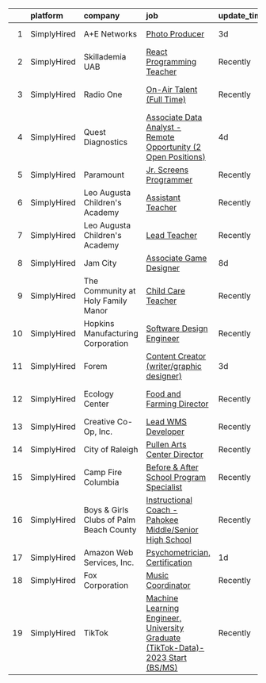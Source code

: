 

|    | platform    | company                                 | job                                                                                                                                                                                               | update_time   | location                      |
|---:|:------------|:----------------------------------------|:--------------------------------------------------------------------------------------------------------------------------------------------------------------------------------------------------|:--------------|:------------------------------|
|  1 | SimplyHired | A+E Networks                            | [Photo Producer](https://www.simplyhired.com/job/s7OgG5-8DOPGtSdkh639uKVAnv-L6Wjmg8ECVUiCC6XY77yxuof_yw?q=creative+programming)                                                                   | 3d            | United States                 |
|  2 | SimplyHired | Skillademia UAB                         | [React Programming Teacher](https://www.simplyhired.com/job/agBSJ5rKiv-kixfY3OVLMgIyPDxXxwjULooG1Dl-mntVcDxnweBN5g?q=creative+programming)                                                        | Recently      | Remote                        |
|  3 | SimplyHired | Radio One                               | [On-Air Talent (Full Time)](https://www.simplyhired.com/job/mzJSrq7OMVIuYumypT22oynuTkYTOA9IVUaXA0vqtTEKaoOI6E33dQ?q=creative+programming)                                                        | Recently      | Raleigh, NC +3 locations      |
|  4 | SimplyHired | Quest Diagnostics                       | [Associate Data Analyst - Remote Opportunity (2 Open Positions)](https://www.simplyhired.com/job/TRBnFVHtsRRsODs61TzQU324V2SjqAnN5RSdA5u4o6COWQEkHA6aNA?q=creative+programming)                   | 4d            | Birmingham, AL                |
|  5 | SimplyHired | Paramount                               | [Jr. Screens Programmer](https://www.simplyhired.com/job/HjPy9e_4SV9COI9qiNUfb6VfEug3h_IpUlAKTtCk0u4l5ENB_0T17g?q=creative+programming)                                                           | Recently      | Remote                        |
|  6 | SimplyHired | Leo Augusta Children's Academy          | [Assistant Teacher](https://www.simplyhired.com/job/tdJQEmcFZppZD6_MbbxUDHu69xuye7V2dKaAOmw11j8KTsN-ZJQbRA?q=creative+programming)                                                                | Recently      | Blooming Prairie, MN          |
|  7 | SimplyHired | Leo Augusta Children's Academy          | [Lead Teacher](https://www.simplyhired.com/job/qrWsh98N2DcrNxufHHRcHfT6LRj9MdV4F2biisEvdrBk3rpMRGb0jg?q=creative+programming)                                                                     | Recently      | Blooming Prairie, MN          |
|  8 | SimplyHired | Jam City                                | [Associate Game Designer](https://www.simplyhired.com/job/iarp7AtkrHM9tFCpyC6FHTS1Zx7qFMixGIymbOj1qkrx6RPMpeDZow?q=creative+programming)                                                          | 8d            | California                    |
|  9 | SimplyHired | The Community at Holy Family Manor      | [Child Care Teacher](https://www.simplyhired.com/job/AOKgnwsnUKzxzUfYVXB8mgrc3aVcac8tBsHuHQiPz2q84Jdsf_IX_Q?q=creative+programming)                                                               | Recently      | Pittsburgh, PA                |
| 10 | SimplyHired | Hopkins Manufacturing Corporation       | [Software Design Engineer](https://www.simplyhired.com/job/qY8slYaw9wD2ocnPC4HaJoxOS535kfd1g9te5vVup0OD4IWDFxIROg?q=creative+programming)                                                         | Recently      | Emporia, KS                   |
| 11 | SimplyHired | Forem                                   | [Content Creator (writer/graphic designer)](https://www.simplyhired.com/job/tQM1p8x1Dhtb6mQ64awD98pi1Ga1PZPjeqysZzkmH6_mWbXodJok9g?q=creative+programming)                                        | 3d            | Remote                        |
| 12 | SimplyHired | Ecology Center                          | [Food and Farming Director](https://www.simplyhired.com/job/HP5QNTAMCvFikmtDfXcdEQfJZUru42JrMETYZMUxyTaYJorh2zp-FA?q=creative+programming)                                                        | Recently      | West Berkeley, CA             |
| 13 | SimplyHired | Creative Co-Op, Inc.                    | [Lead WMS Developer](https://www.simplyhired.com/job/iwL1kMHVKmJhgyufCmYeB_GuT_nYFDiFZ1A3AgDGEiCvRTBj2Mk3nQ?q=creative+programming)                                                               | Recently      | Memphis, TN                   |
| 14 | SimplyHired | City of Raleigh                         | [Pullen Arts Center Director](https://www.simplyhired.com/job/PrW5vPmTn3EwZ125t_Y8W82F4cQB4VvGwm-ssWAe_0tsROy6Lxkfmg?q=creative+programming)                                                      | Recently      | Raleigh, NC                   |
| 15 | SimplyHired | Camp Fire Columbia                      | [Before & After School Program Specialist](https://www.simplyhired.com/job/6G9k-D_qge_jjQKNjtLpx8EWmkt0Dx-vvfx6PdG3OhPou5WAmzCt-w?q=creative+programming)                                         | Recently      | West Linn, OR                 |
| 16 | SimplyHired | Boys & Girls Clubs of Palm Beach County | [Instructional Coach - Pahokee Middle/Senior High School](https://www.simplyhired.com/job/-n8NsUeICO0XnHL39Yv7k8pZKf4UIHmMnVZJc_4hd-rEJgb4TIxYTw?q=creative+programming)                          | Recently      | Pahokee, FL                   |
| 17 | SimplyHired | Amazon Web Services, Inc.               | [Psychometrician, Certification](https://www.simplyhired.com/job/kQA1FoZjfDsMgkdlAmvki2cPlJLoO5U_y_st0_k5QuCvlo_36bsmuA?q=creative+programming)                                                   | 1d            | Remote                        |
| 18 | SimplyHired | Fox Corporation                         | [Music Coordinator](https://www.simplyhired.com/job/TQTo5k_V26w7zcRC3DmhjvniZ6Tx2cVDz7KJbwJVg-t0jZO3tj8u3A?q=creative+programming)                                                                | Recently      | Remote                        |
| 19 | SimplyHired | TikTok                                  | [Machine Learning Engineer, University Graduate (TikTok-Data)- 2023 Start (BS/MS)](https://www.simplyhired.com/job/FqRCSNa-77Ur-EEf9FB9qXyre0uDAV0YKatGWR-k_FIRUWw2YGOTzA?q=creative+programming) | Recently      | Mountain View, CA +1 location |
